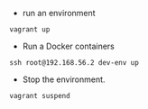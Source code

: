 - run an environment
```shell
vagrant up
```

- Run a Docker containers
```shell
ssh root@192.168.56.2 dev-env up
```

- Stop the environment.
```shell
vagrant suspend  
```